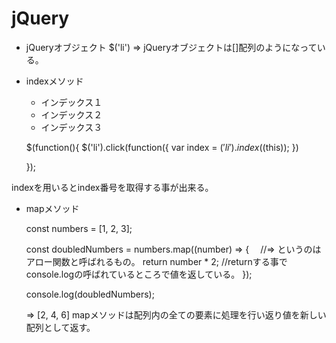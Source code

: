 # jQuery
- jQueryオブジェクト
$('li') => jQueryオブジェクトは[]配列のようになっている。

- indexメソッド
　　　
  <ul>
    <li>インデックス１</li>
    <li>インデックス２</li>
    <li>インデックス３</li>
  </ul>

  $(function(){
   $('li').click(function({
      var index = $('li').index($(this));
   })

  });
 
 indexを用いるとindex番号を取得する事が出来る。

- mapメソッド

  const numbers = [1, 2, 3];

  const doubledNumbers = numbers.map((number) => {　 //=> というのはアロー関数と呼ばれるもの。
    return number * 2;    //returnする事でconsole.logの呼ばれているところで値を返している。
  });

  console.log(doubledNumbers);
  
  => [2, 4, 6]
  mapメソッドは配列内の全ての要素に処理を行い返り値を新しい配列として返す。
